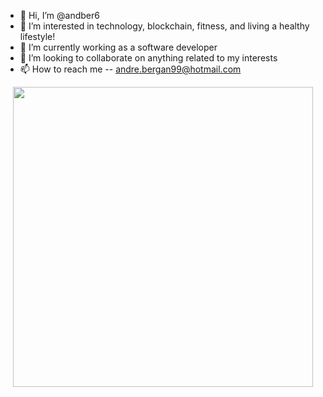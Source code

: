 - 👋 Hi, I’m @andber6
- 👀 I’m interested in technology, blockchain, fitness, and living a healthy lifestyle!
- 🌱 I’m currently working as a software developer
- 💞️ I’m looking to collaborate on anything related to my interests
- 📫 How to reach me -- andre.bergan99@hotmail.com

<div id="header" align="center">
  <img src="https://giphy.com/embed/jdPMeyv9rn0hZHh8n9/giphy.gif" width="480" height="480" frameBorder="0" />
</div>

<!---
andber6/andber6 is a ✨ special ✨ repository because its `README.md` (this file) appears on your GitHub profile.
You can click the Preview link to take a look at your changes.
--->
